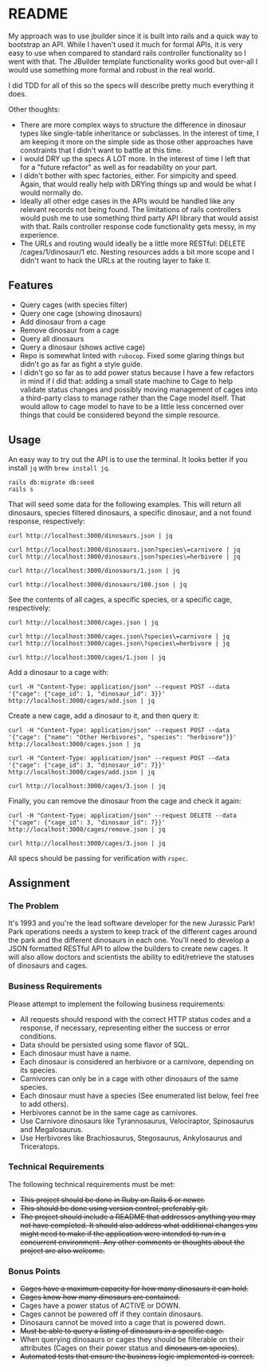 # README

My approach was to use jbuilder since it is built into rails and a quick way to
bootstrap an API. While I haven't used it much for formal APIs, it is very easy
to use when compared to standard rails controller functionality so I went with that.
The JBuilder template functionality works good but over-all I would use something
more formal and robust in the real world.

I did TDD for all of this so the specs will describe pretty much everything it does.

Other thoughts:
* There are more complex ways to structure the difference in dinosaur types like single-table inheritance or subclasses. In the interest of time, I am keeping it more on the simple side as those other approaches have constraints that I didn't want to battle at this time.
* I would DRY up the specs A LOT more. In the interest of time I left that for a "future refactor" as well as for readability on your part.
* I didn't bother with spec factories, either. For simpicity and speed. Again, that would really help with DRYing things up and would be what I would normally do.
* Ideally all other edge cases in the APIs would be handled like any relevant records not being found. The limitations of rails controllers would push me to use something third party API library that would assist with that. Rails controller response code functionality gets messy, in my experience.
* The URLs and routing would ideally be a little more RESTful: DELETE /cages/1/dinosaur/1 etc. Nesting resources adds a bit more scope and I didn't want to hack the URLs at the routing layer to fake it.

## Features

* Query cages (with species filter)
* Query one cage (showing dinosaurs)
* Add dinosaur from a cage
* Remove dinosaur from a cage
* Query all dinosaurs
* Query a dinosaur (shows active cage)
* Repo is somewhat linted with `rubocop`. Fixed some glaring things but didn't go as far as fight a style guide.
* I didn't go so far as to add power status because I have a few refactors in mind if I did that: adding a small state machine to Cage to help validate status changes and possibly moving management of cages into a third-party class to manage rather than the Cage model itself. That would allow to cage model to have to be a little less concerned over things that could be considered beyond the simple resource.

## Usage

An easy way to try out the API is to use the terminal. It looks better if you install `jq` with `brew install jq`.

```
rails db:migrate db:seed
rails s
```

That will seed some data for the following examples. This will return all dinosaurs, species filtered dinosaurs, a specific dinosaur, and a not found response, respectively:

```
curl http://localhost:3000/dinosaurs.json | jq

curl http://localhost:3000/dinosaurs.json?species\=carnivore | jq
curl http://localhost:3000/dinosaurs.json?species\=herbivore | jq

curl http://localhost:3000/dinosaurs/1.json | jq

curl http://localhost:3000/dinosaurs/100.json | jq
```

See the contents of all cages, a specific species, or a specific cage, respectively:

```
curl http://localhost:3000/cages.json | jq

curl http://localhost:3000/cages.json\?species\=carnivore | jq
curl http://localhost:3000/cages.json\?species\=herbivore | jq

curl http://localhost:3000/cages/1.json | jq
```

Add a dinosaur to a cage with:

```
curl -H "Content-Type: application/json" --request POST --data '{"cage": {"cage_id": 1, "dinosaur_id": 3}}' http://localhost:3000/cages/add.json | jq
```

Create a new cage, add a dinosaur to it, and then query it:

```
curl -H "Content-Type: application/json" --request POST --data '{"cage": {"name": "Other Herbivores", "species": "herbivore"}}' http://localhost:3000/cages.json | jq

curl -H "Content-Type: application/json" --request POST --data '{"cage": {"cage_id": 3, "dinosaur_id": 7}}' http://localhost:3000/cages/add.json | jq

curl http://localhost:3000/cages/3.json | jq
```

Finally, you can remove the dinosaur from the cage and check it again:

```
curl -H "Content-Type: application/json" --request DELETE --data '{"cage": {"cage_id": 3, "dinosaur_id": 7}}' http://localhost:3000/cages/remove.json | jq

curl http://localhost:3000/cages/3.json | jq
```

All specs should be passing for verification with `rspec`.

## Assignment

### The Problem

It's 1993 and you're the lead software developer for the new Jurassic Park! Park operations needs a system to keep track of the different cages around the park and the different dinosaurs in each one. You'll need to develop a JSON formatted RESTful API to allow the builders to create new cages. It will also allow doctors and scientists the ability to edit/retrieve the statuses of dinosaurs and cages.

### Business Requirements

Please attempt to implement the following business requirements:

* All requests should respond with the correct HTTP status codes and a response, if necessary, representing either the success or error conditions.
* Data should be persisted using some flavor of SQL.
* Each dinosaur must have a name.
* Each dinosaur is considered an herbivore or a carnivore, depending on its species.
* Carnivores can only be in a cage with other dinosaurs of the same species.
* Each dinosaur must have a species (See enumerated list below, feel free to add others).
* Herbivores cannot be in the same cage as carnivores.
* Use Carnivore dinosaurs like Tyrannosaurus, Velociraptor, Spinosaurus and Megalosaurus.
* Use Herbivores like Brachiosaurus, Stegosaurus, Ankylosaurus and Triceratops.

### Technical Requirements

The following technical requirements must be met:

* ~~This project should be done in Ruby on Rails 6 or newer.~~
* ~~This should be done using version control, preferably git.~~
* ~~The project should include a README that addresses anything you may not have completed. It should also address what additional changes you might need to make if the application were intended to run in a concurrent environment. Any other comments or thoughts about the project are also welcome.~~

### Bonus Points

* ~~Cages have a maximum capacity for how many dinosaurs it can hold.~~
* ~~Cages know how many dinosaurs are contained.~~
* Cages have a power status of ACTIVE or DOWN.
* Cages cannot be powered off if they contain dinosaurs.
* Dinosaurs cannot be moved into a cage that is powered down.
* ~~Must be able to query a listing of dinosaurs in a specific cage.~~
* When querying dinosaurs or cages they should be filterable on their attributes (Cages on their power status and ~~dinosaurs on species~~).
* ~~Automated tests that ensure the business logic implemented is correct.~~
